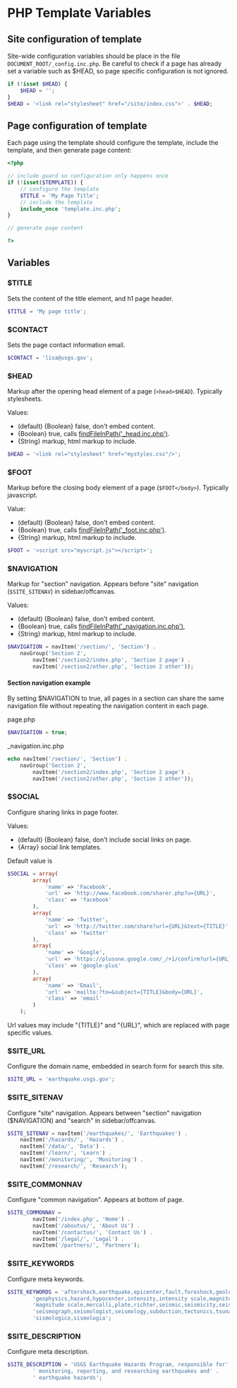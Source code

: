 PHP Template Variables
======================

## Site configuration of template

Site-wide configuration variables should be place in the file `DOCUMENT_ROOT/_config.inc.php`. Be careful to check if a page has already set a variable such as $HEAD, so page specific configuration is not ignored.

```php
if (!isset $HEAD) {
	$HEAD = '';
}
$HEAD = '<link rel="stylesheet" href="/site/index.css">' . $HEAD;
```


## Page configuration of template

Each page using the template should configure the template, include the template, and then generate page content:

```php
<?php

// include guard so configuration only happens once
if (!isset($TEMPLATE)) {
	// configure the template
	$TITLE = 'My Page Title';
	// include the template
	include_once 'template.inc.php';
}

// generate page content

?>
```


## Variables

### $TITLE

Sets the content of the title element, and h1 page header.

```php
$TITLE = 'My page title';
```


### $CONTACT

Sets the page contact information email.

```php
$CONTACT = 'lisa@usgs.gov';
```


### $HEAD

Markup after the opening head element of a page (`<head>$HEAD`).  Typically stylesheets.

Values:
- (default) {Boolean} false, don't embed content.
- {Boolean} true, calls
    [findFileInPath('_head.inc.php')](phpFunctions.md#findFileInPath).
- {String} markup, html markup to include.

```php
$HEAD = '<link rel="stylesheet" href="mystyles.css"/>';
```


### $FOOT

Markup before the closing body element of a page (`$FOOT</body>`).  Typically javascript.

Value:
- (default) {Boolean} false, don't embed content.
- {Boolean} true, calls
    [findFileInPath('_foot.inc.php')](phpFunctions.md#findFileInPath).
- {String} markup, html markup to include.

```php
$FOOT = '<script src="myscript.js"></script>';
```


### $NAVIGATION

Markup for "section" navigation.
Appears before "site" navigation (`$SITE_SITENAV`) in sidebar/offcanvas.

Values:
- (default) {Boolean} false, don't embed content.
- {Boolean} true, calls
    [findFileInPath('_navigation.inc.php')](phpFunctions.md#findFileInPath),
- {String} markup, html markup to include.

```php
$NAVIGATION = navItem('/section/', 'Section') .
    navGroup('Section 2',
        navItem('/section2/index.php', 'Section 2 page') .
        navItem('/section2/other.php', 'Section 2 other'));
```

#### Section navigation example
By setting $NAVIGATION to true, all pages in a section can share the same 
navigation file without repeating the navigation content in each page.

page.php
```php
$NAVIGATION = true;
```

_navigation.inc.php
```php
echo navItem('/section/', 'Section') .
    navGroup('Section 2',
        navItem('/section2/index.php', 'Section 2 page') .
        navItem('/section2/other.php', 'Section 2 other'));
```


### $SOCIAL

Configure sharing links in page footer.

Values:
- (default) {Boolean} false, don't include social links on page.
- {Array<Array>} social link templates.


Default value is
```php
$SOCIAL = array(
		array(
			'name' => 'Facebook',
			'url' => 'http://www.facebook.com/sharer.php?u={URL}',
			'class' => 'facebook'
		),
		array(
			'name' => 'Twitter',
			'url' => 'http://twitter.com/share?url={URL}&text={TITLE}',
			'class' => 'twitter'
		),
		array(
			'name' => 'Google',
			'url' => 'https://plusone.google.com/_/+1/confirm?url={URL}',
			'class' => 'google-plus'
		),
		array(
			'name' => 'Email',
			'url' => 'mailto:?to=&subject={TITLE}&body={URL}',
			'class' => 'email'
		)
	);
```

Url values may include "{TITLE}" and "{URL}", which are replaced with page specific values.


### $SITE_URL

Configure the domain name, embedded in search form for search this site.

```php
$SITE_URL = 'earthquake.usgs.gov';
```


### $SITE_SITENAV

Configure "site" navigation.
Appears between "section" navigation ($NAVIGATION) and "search" in sidebar/offcanvas.

```php
$SITE_SITENAV = navItem('/earthquakes/', 'Earthquakes') .
    navItem('/hazards/', 'Hazards') .
    navItem('/data/', 'Data') .
    navItem('/learn/', 'Learn') .
    navItem('/monitoring/', 'Monitoring') .
    navItem('/research/', 'Research');
```


### $SITE_COMMONNAV

Configure "common navigation".
Appears at bottom of page.

```php
$SITE_COMMONNAV =
		navItem('/index.php', 'Home') .
		navItem('/aboutus/', 'About Us') .
		navItem('/contactus/', 'Contact Us') .
		navItem('/legal/', 'Legal') .
		navItem('/partners/', 'Partners');
```


### $SITE_KEYWORDS

Configure meta keywords.

```php
$SITE_KEYWORDS = 'aftershock,earthquake,epicenter,fault,foreshock,geologist,' .
		'geophysics,hazard,hypocenter,intensity,intensity scale,magnitude,' .
		'magnitude scale,mercalli,plate,richter,seismic,seismicity,seismogram,' .
		'seismograph,seismologist,seismology,subduction,tectonics,tsunami,quake,' .
		'sismologico,sismologia';
```


### $SITE_DESCRIPTION

Configure meta description.

```php
$SITE_DESCRIPTION = 'USGS Earthquake Hazards Program, responsible for' .
		' monitoring, reporting, and researching earthquakes and' .
		' earthquake hazards';
```

